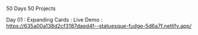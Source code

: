 50 Days 50 Projects

Day 01 : Expanding Cards : Live Demo : https://635a00a138d2cf3187daed4f--statuesque-fudge-5d6a7f.netlify.app/
